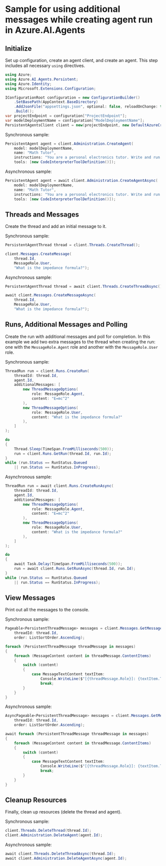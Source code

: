 # Sample for using additional messages while creating agent run in Azure.AI.Agents

## Initialize

Set up configuration, create an agent client, and create an agent. This step includes all necessary `using` directives.

```csharp
using Azure;
using Azure.AI.Agents.Persistent;
using Azure.Identity;
using Microsoft.Extensions.Configuration;

IConfigurationRoot configuration = new ConfigurationBuilder()
    .SetBasePath(AppContext.BaseDirectory)
    .AddJsonFile("appsettings.json", optional: false, reloadOnChange: true)
    .Build();
var projectEndpoint = configuration["ProjectEndpoint"];
var modelDeploymentName = configuration["ModelDeploymentName"];
PersistentAgentsClient client = new(projectEndpoint, new DefaultAzureCredential());
```

Synchronous sample:

```csharp
PersistentAgent agent = client.Administration.CreateAgent(
    model: modelDeploymentName,
    name: "Math Tutor",
    instructions: "You are a personal electronics tutor. Write and run code to answer questions.",
    tools: [new CodeInterpreterToolDefinition()]);
```

Asynchronous sample:

```csharp
PersistentAgent agent = await client.Administration.CreateAgentAsync(
    model: modelDeploymentName,
    name: "Math Tutor",
    instructions: "You are a personal electronics tutor. Write and run code to answer questions.",
    tools: [new CodeInterpreterToolDefinition()]);
```

## Threads and Messages

Create the thread and add an initial message to it.

Synchronous sample:

```csharp
PersistentAgentThread thread = client.Threads.CreateThread();

client.Messages.CreateMessage(
    thread.Id,
    MessageRole.User,
    "What is the impedance formula?");
```

Asynchronous sample:

```csharp
PersistentAgentThread thread = await client.Threads.CreateThreadAsync();

await client.Messages.CreateMessageAsync(
    thread.Id,
    MessageRole.User,
    "What is the impedance formula?");
```

## Runs, Additional Messages and Polling

Create the run with additional messages and poll for completion. In this example we add two extra messages to the thread when creating the run: one with the `MessageRole.Agent` role and another with the `MessageRole.User` role.

Synchronous sample:

```csharp
ThreadRun run = client.Runs.CreateRun(
    threadId: thread.Id,
    agent.Id,
    additionalMessages: [
        new ThreadMessageOptions(
            role: MessageRole.Agent,
            content: "E=mc^2"
        ),
        new ThreadMessageOptions(
            role: MessageRole.User,
            content: "What is the impedance formula?"
        ),
    ]
);

do
{
    Thread.Sleep(TimeSpan.FromMilliseconds(500));
    run = client.Runs.GetRun(thread.Id, run.Id);
}
while (run.Status == RunStatus.Queued
    || run.Status == RunStatus.InProgress);
```

Asynchronous sample:

```csharp
ThreadRun run = await client.Runs.CreateRunAsync(
    threadId: thread.Id,
    agent.Id,
    additionalMessages: [
        new ThreadMessageOptions(
            role: MessageRole.Agent,
            content: "E=mc^2"
        ),
        new ThreadMessageOptions(
            role: MessageRole.User,
            content: "What is the impedance formula?"
        ),
    ]
);

do
{
    await Task.Delay(TimeSpan.FromMilliseconds(500));
    run = await client.Runs.GetRunAsync(thread.Id, run.Id);
}
while (run.Status == RunStatus.Queued
    || run.Status == RunStatus.InProgress);
```

## View Messages

Print out all the messages to the console.

Synchronous sample:

```csharp
Pageable<PersistentThreadMessage> messages = client.Messages.GetMessages(
    threadId: thread.Id,
    order: ListSortOrder.Ascending);

foreach (PersistentThreadMessage threadMessage in messages)
{
    foreach (MessageContent content in threadMessage.ContentItems)
    {
        switch (content)
        {
            case MessageTextContent textItem:
                Console.WriteLine($"[{threadMessage.Role}]: {textItem.Text}");
                break;
        }
    }
}
```

Asynchronous sample:

```csharp
AsyncPageable<PersistentThreadMessage> messages = client.Messages.GetMessagesAsync(
    threadId: thread.Id,
    order: ListSortOrder.Ascending);

await foreach (PersistentThreadMessage threadMessage in messages)
{
    foreach (MessageContent content in threadMessage.ContentItems)
    {
        switch (content)
        {
            case MessageTextContent textItem:
                Console.WriteLine($"[{threadMessage.Role}]: {textItem.Text}");
                break;
        }
    }
}
```

## Cleanup Resources

Finally, clean up resources (delete the thread and agent).

Synchronous sample:

```csharp
client.Threads.DeleteThread(thread.Id);
client.Administration.DeleteAgent(agent.Id);
```

Asynchronous sample:

```csharp
await client.Threads.DeleteThreadAsync(thread.Id);
await client.Administration.DeleteAgentAsync(agent.Id);
```
